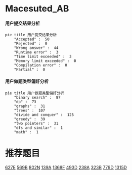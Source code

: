 # Macesuted_AB

<!-- tabs:start -->



#### **用户提交结果分析**

```mermaid
pie title 用户提交结果分析
    "Accepted" :  50
    "Rejected" :  0
    "Wrong answer" :  44
    "Runtime error" :  3
    "Time limit exceeded" :  3
    "Memory limit exceeded" :  0
    "Compilation error" :  0
    "Partial" :  0
```

#### **用户做题类型偏好分析**

```mermaid
pie title 用户做题类型偏好分析
    "binary search" :  87
    "dp" :  73
    "graphs" :  31
    "trees" :  107
    "divide and conquer" :  125
    "greedy" :  39
    "two pointers" :  31
    "dfs and similar" :  1
    "math" :  1
```



<!-- tabs:end -->
# 推荐题目
[627E](https://codeforces.com/contest/627/problem/E)
[569B](https://codeforces.com/contest/569/problem/B)
[802N](https://codeforces.com/contest/802/problem/N)
[139A](https://codeforces.com/contest/139/problem/A)
[1368F](https://codeforces.com/contest/1368/problem/F)
[493D](https://codeforces.com/contest/493/problem/D)
[238A](https://codeforces.com/contest/238/problem/A)
[323B](https://codeforces.com/contest/323/problem/B)
[779D](https://codeforces.com/contest/779/problem/D)
[1315D](https://codeforces.com/contest/1315/problem/D)

